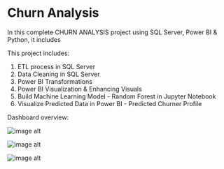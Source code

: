 # Churn Analysis 
In this complete CHURN ANALYSIS project using SQL Server, Power BI & Python, it includes

This project includes:

1. ETL process in SQL Server
2. Data Cleaning in SQL Server
3. Power BI Transformations
4. Power BI Visualization & Enhancing Visuals
5. Build Machine Learning Model - Random Forest in Jupyter Notebook
6. Visualize Predicted Data in Power BI - Predicted Churner Profile

Dashboard overview:

![image alt]("C:\Users\aditi\Downloads\111.jpeg")

![image alt]("C:\Users\aditi\Downloads\112.jpeg")

![image alt]("C:\Users\aditi\Downloads\113.jpeg")
